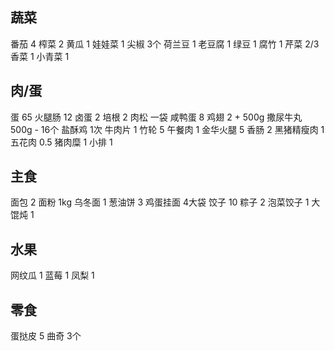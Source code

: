 ## 蔬菜

番茄 4
榨菜 2
黄瓜 1
娃娃菜 1
尖椒 3个
荷兰豆 1
老豆腐 1
绿豆 1
腐竹 1
芹菜 2/3
香菜 1
小青菜 1

## 肉/蛋

蛋 65
火腿肠 12
卤蛋 2
培根 2
肉松 一袋
咸鸭蛋 8
鸡翅 2 + 500g
撒尿牛丸 500g - 16个
盐酥鸡 1次
牛肉片 1
竹轮 5
午餐肉 1
金华火腿 5
香肠 2
黑猪精瘦肉 1
五花肉 0.5
猪肉糜 1
小排 1

## 主食

面包 2
面粉 1kg
乌冬面 1
葱油饼 3
鸡蛋挂面 4大袋
饺子 10
粽子 2
泡菜饺子 1
大馄炖 1

## 水果

网纹瓜 1
蓝莓 1
凤梨 1

## 零食

蛋挞皮 5
曲奇 3个